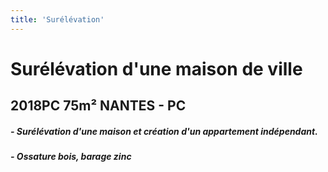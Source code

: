 ```yaml
---
title: 'Surélévation'
---
```


# **Surélévation d'une maison de ville**
## 2018PC 75m² NANTES - PC

##### - Surélévation d'une maison et création d'un appartement indépendant.
##### - Ossature bois, barage zinc
#####
#####
#####